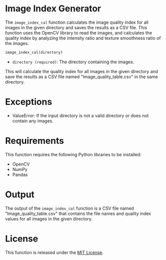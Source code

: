 # Image Index Generator

The `image_index_cal` function calculates the image quality index for all images in the given directory and saves the results as a CSV file. This function uses the OpenCV library to read the images, and calculates the quality index by analyzing the intensity ratio and texture smoothness ratio of the images.


```python
image_index_cal(directory)
```
* `directory (required)`: The directory containing the images.

This will calculate the quality index for all images in the given directory and save the results as a CSV file named "Image_quality_table.csv" in the same directory.

# Exceptions
* ValueError: If the input directory is not a valid directory or does not contain any images.

# Requirements
This function requires the following Python libraries to be installed:

* OpenCV
* NumPy
* Pandas

# Output
The output of the `image_index_cal` function is a CSV file named "Image_quality_table.csv" that contains the file names and quality index values for all images in the given directory.

# License
This function is released under the [MIT License](https://opensource.org/licenses/MIT).
